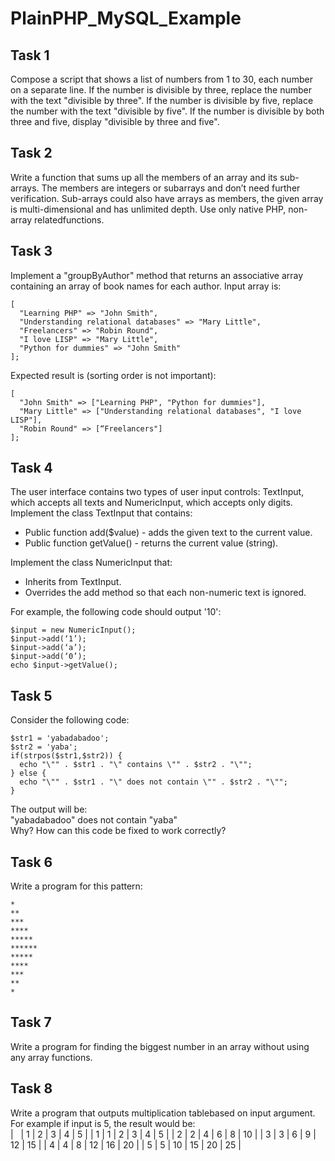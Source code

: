 # PlainPHP_MySQL_Example

## Task 1
Compose a script that shows a list of numbers from 1 to 30, each number on a separate line. If the number is divisible by three, replace the number with the text "divisible by three". If the number is divisible by five, replace the number with the text "divisible by five". If the number is divisible by both three and five, display "divisible by three and five".

## Task 2
Write a function that sums up all the members of an array and its sub-arrays. The members are  integers  or  subarrays  and  don’t  need  further  verification.  Sub-arrays  could  also  have arrays as members, the given array is multi-dimensional and has unlimited depth. Use only native PHP, non-array relatedfunctions.

## Task 3
Implement a "groupByAuthor" method that returns an associative array containing an array of book names for each author. Input array is:
```
[
  "Learning PHP" => "John Smith",
  "Understanding relational databases" => "Mary Little",
  "Freelancers" => "Robin Round", 
  "I love LISP" => "Mary Little",
  "Python for dummies" => "John Smith"
];
```
Expected result is (sorting order is not important):
```
[
  "John Smith" => ["Learning PHP", "Python for dummies"],
  "Mary Little" => ["Understanding relational databases", "I love LISP"],
  "Robin Round" => [“Freelancers"]
];
```

## Task 4
The  user  interface  contains  two  types  of  user  input  controls: TextInput,  which  accepts  all texts and NumericInput, which accepts only digits. Implement the class TextInput that contains:
- Public function add($value) - adds the given text to the current value.
- Public function getValue() - returns the current value (string).

Implement the class NumericInput that:
- Inherits from TextInput.
- Overrides the add method so that each non-numeric text is ignored.

For example, the following code should output '10':
```
$input = new NumericInput();
$input->add(‘1’);
$input->add(‘a’);
$input->add(‘0’);
echo $input->getValue();
```

## Task 5
Consider the following code:
```
$str1 = 'yabadabadoo';
$str2 = 'yaba';
if(strpos($str1,$str2)) { 
  echo "\"" . $str1 . "\" contains \"" . $str2 . "\"";
} else {
  echo "\"" . $str1 . "\" does not contain \"" . $str2 . "\"";
}
```
The output will be:\
"yabadabadoo" does not contain "yaba"\
Why? How can this code be fixed to work correctly?

## Task 6
Write a program for this pattern:
```
*
**
***
****
*****
******
*****
****
***
**
*
```
## Task 7
Write a program for finding the biggest number in an array without using any array functions.

## Task 8
Write a program that outputs multiplication tablebased on input argument. For example if input is 5, the result would be:\
| &nbsp; | 1 | 2 | 3 | 4 | 5 |
| 1 | 1 | 2 | 3 | 4 | 5 |
| 2 | 2 | 4 | 6 | 8 | 10 |
| 3 | 3 | 6 | 9 | 12 | 15 |
| 4 | 4 | 8 | 12 | 16 | 20 |
| 5 | 5 | 10 | 15 | 20 | 25 |
